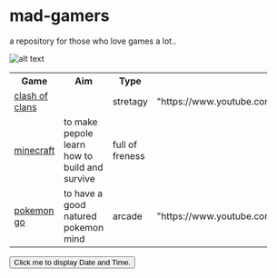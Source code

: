 
# mad-gamers
a repository for those who love games a lot..

![alt text](https://logomakr.com/6cLQL4)

<table style="width:90%">
<th>Game</th>
    <th>Aim</th> 
    <th>Type</th>
    <th>videos</th>
  </tr>
  <tr>
<td><a href="https://clashofclans.com/">clash of clans</a></td>
    <td></td> 
    <td>stretagy</td>
    <td>"https://www.youtube.com/channel/UCSDMmlBoH5wJrKm82DpqXDA"</td>
  </tr>
  <tr>
    <td><a href="https://minecraft.net/en/">minecraft</a></td>
    <td>to make pepole learn how to build and survive</td>
    <td>full of freness</td>
    <td></td>
  </tr>
  <tr>
    <td><a href="http://www.pokemongo.com/en-au/pokemon/">pokemon go</a></td>
    <td>to have a good natured pokemon mind</td>
    <td>arcade</td>
    <td>"https://www.youtube.com/watch?v=LCaxzn0geyQ"</td>
    
  </tr>
</table>

<!DOCTYPE html>
<html>
<body>

<button type="button"
onclick="document.getElementById('demo').innerHTML = Date()">
Click me to display Date and Time.</button>

<p id="demo"></p>

</body>
</html>

